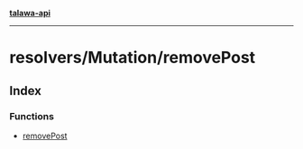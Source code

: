 [**talawa-api**](../../../README.md)

***

# resolvers/Mutation/removePost

## Index

### Functions

- [removePost](functions/removePost.md)

